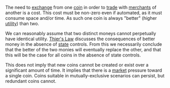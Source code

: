 The need to [exchange](Glossary#exchange) from one [coin](Glossary#coin) in order to [trade](Glossary#trade) with [merchants](Glossary#merchant) of another is a cost. This cost must be non-zero even if automated, as it must consume space and/or time. As such one coin is always "better" (higher [utility](Glossary#utility)) than two.

We can reasonably assume that two distinct moneys cannot perpetually have identical utility. [Thier's Law](https://en.wikipedia.org/wiki/Gresham%27s_law#Reverse_of_Gresham.27s_Law_.28Thiers.27_Law.29) discusses the consequences of better money in the absence of [state](Glossary#state) controls. From this we necessarily conclude that the better of the two monies will eventually replace the other, and that this will be the case for all coins in the absence of state controls.

This does not imply that new coins cannot be created or exist over a significant amount of time. It implies that there is a [market](Glossary#market) pressure toward a single coin. Coins suitable in mutually-exclusive scenarios can persist, but redundant coins cannot.